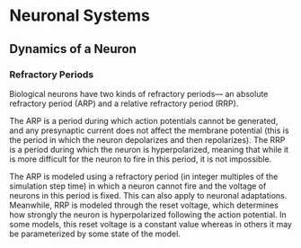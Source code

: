 # Neuronal Systems

## Dynamics of a Neuron

### Refractory Periods
Biological neurons have two kinds of refractory periods— an absolute refractory period (ARP) and a relative refractory period (RRP).

The ARP is a period during which action potentials cannot be generated, and any presynaptic current does not affect the membrane potential (this is the period in which the neuron depolarizes and then repolarizes). The RRP is a period during which the neuron is hyperpolarized, meaning that while it is more difficult for the neuron to fire in this period, it is not impossible.

The ARP is modeled using a refractory period (in integer multiples of the simulation step time) in which a neuron cannot fire and the voltage of neurons in this period is fixed. This can also apply to neuronal adaptations. Meanwhile, RRP is modeled through the reset voltage, which determines how strongly the neuron is hyperpolarized following the action potential. In some models, this reset voltage is a constant value whereas in others it may be parameterized by some state of the model.